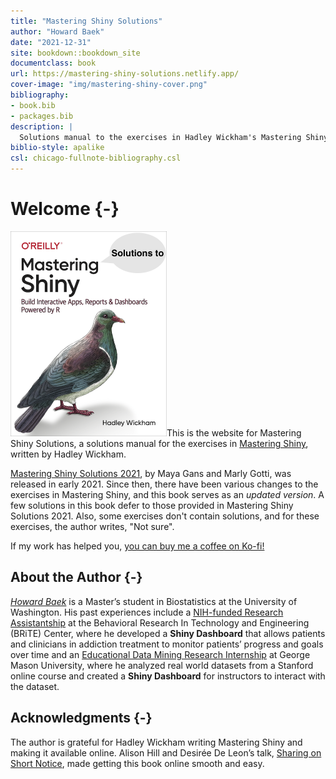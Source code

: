 ```yaml
--- 
title: "Mastering Shiny Solutions"
author: "Howard Baek"
date: "2021-12-31"
site: bookdown::bookdown_site
documentclass: book
url: https://mastering-shiny-solutions.netlify.app/
cover-image: "img/mastering-shiny-cover.png"
bibliography:
- book.bib
- packages.bib
description: |
  Solutions manual to the exercises in Hadley Wickham's Mastering Shiny.
biblio-style: apalike
csl: chicago-fullnote-bibliography.csl
---
```


# Welcome {-}

<img src="img/mastering-shiny-cover.png" class="cover" width="250" height="328"/>This is the website for Mastering Shiny Solutions, a solutions manual for the exercises in [Mastering Shiny](https://mastering-shiny.org/), written by Hadley Wickham. 

[Mastering Shiny Solutions 2021](https://mastering-shiny-solutions.org/), by Maya Gans and Marly Gotti, was released in early 2021. Since then, there have been various changes to the exercises in Mastering Shiny, and this book serves as an _updated version_. A few solutions in this book defer to those provided in Mastering Shiny Solutions 2021. Also, some exercises don't contain solutions, and for these exercises, the author writes, "Not sure".

If my work has helped you, [you can buy me a coffee on Ko-fi!](https://ko-fi.com/howardbaek)


## About the Author {-}

[_Howard Baek_](http://insidethetv.rbind.io/) is a Master’s student in Biostatistics at the University of Washington. His past experiences include a [NIH-funded Research Assistantship](https://github.com/howardbaek/addiction-dashboard-simple) at the Behavioral Research In Technology and Engineering (BRiTE) Center, where he developed a __Shiny Dashboard__ that allows patients and clinicians in addiction treatment to monitor patients’ progress and goals over time and an [Educational Data Mining Research Internship](https://github.com/howardbaek/mooc-project-github) at George Mason University, where he analyzed real world datasets from a Stanford online course and created a __Shiny Dashboard__ for instructors to interact with the dataset.


## Acknowledgments {-}

The author is grateful for Hadley Wickham writing Mastering Shiny and making it available online. Alison Hill and Desirée De Leon’s talk, [Sharing on Short Notice](https://youtu.be/QcE4RBH2auQ?t=1881), made getting this book online smooth and easy.
